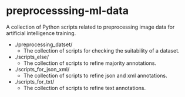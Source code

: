 # preprocesssing-ml-data  

A collection of Python scripts related to preprocessing image data for artificial intelligence training.  

- ./preprocessing_datset/
    - The collection of scripts for checking the suitability of a dataset.
- ./scripts_else/
    - The collection of scripts to refine majority annotations.
- ./scripts_for_json_xml/
    - The collection of scripts to refine json and xml annotations.
- ./scripts_for_txt/
    - The collection of scripts to refine text annotations.